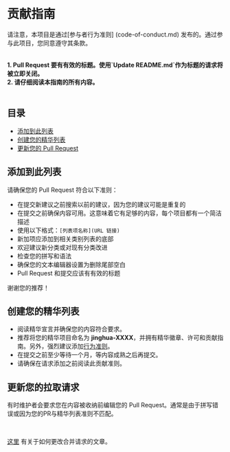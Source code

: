 # 贡献指南
请注意，本项目是通过[参与者行为准则] (code-of-conduct.md) 发布的。通过参与此项目，您同意遵守其条款。

<br/>
<strong>
1. Pull Request 要有有效的标题。使用`Update README.md`作为标题的请求将被立即关闭。<br/>
2. 请仔细阅读本指南的所有内容。
</strong>

<br/>
<br/>

## 目录

- [添加到此列表](#添加到此列表)
- [创建您的精华列表](#创建您的精华列表)
- [更新您的 Pull Request](#更新您的拉取请求)

## 添加到此列表
请确保您的 Pull Request 符合以下准则：
- 在提交新建议之前搜索以前的建议，因为您的建议可能是重复的
- 在提交之前确保内容可用。这意味着它有足够的内容，每个项目都有一个简洁描述
- 使用以下格式：`[列表项名称](URL 链接)`
- 新加项应添加到相关类别列表的底部
- 欢迎建议新分类或对现有分类改进
- 检查您的拼写和语法
- 确保您的文本编辑器设置为删除尾部空白
- Pull Request 和提交应该有有效的标题

谢谢您的推荐！

## 创建您的精华列表
- 阅读精华宣言并确保您的内容符合要求。
- 推荐将您的精华项目命名为 **jinghua-XXXX**，并拥有精华徽章、许可和贡献指南。另外，强烈建议添加[行为准则](https://www.contributor-covenant.org/zh-cn/version/1/4/code-of-conduct)。 
- 在提交之前至少等待一个月，等内容成熟之后再提交。
- 请确保在请求添加之前阅读此贡献准则。

## 更新您的拉取请求
有时维护者会要求您在内容被收纳前编辑您的 Pull Request。通常是由于拼写错误或因为您的PR与精华列表准则不匹配。

<br/>

[这里](https://github.com/RichardLitt/knowledge/blob/master/github/amending-a-commit-guide.md) 有关于如何更改合并请求的文章。

